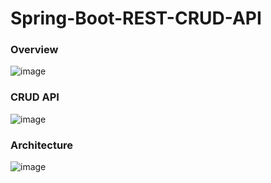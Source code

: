 # Spring-Boot-REST-CRUD-API


### Overview
![image](https://res.cloudinary.com/dql5gkbx4/image/upload/v1625087388/samples/overview_irhfne.png)

### CRUD API
![image](https://res.cloudinary.com/dql5gkbx4/image/upload/v1625087388/samples/REST_API_btv62s.png)

### Architecture
![image](https://res.cloudinary.com/dql5gkbx4/image/upload/v1625087389/samples/new_arch_zv9we0.png)
